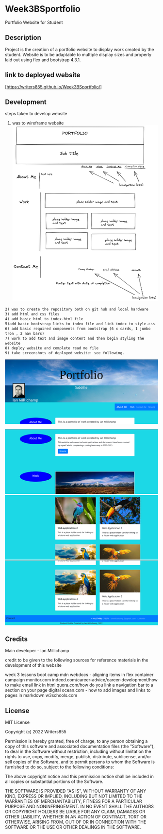 # Week3BSportfolio

Portfolio Website for Student 

## Description 

Project is the creation of a portfolio website to display work created by the student. Website is to be adaptable to multiple display sizes and properly laid out using flex and bootstrap 4.3.1.

## link to deployed website

[https://writers855.github.io/Week3BSportfolio/]


## Development

steps taken to develop website

1) was to wireframe website
![alt text](./assets/images/readme/wireframe%20week3bsportfolio.png)
```
2) was to create the repository both on git hub and local hardware
3) add html and css files 
4) add basic html to index.html file
5)add basic bootstrap links to index file and link index to style.css
6) add basic required components from bootstrap (6 x cards, 1 jumbo tron , 2 nav bars)
7) work to add text and image content and then begin styling the website
8) deploy website and complete read me file
9) take screenshots of deployed website: see following.
```
![alt text](./assets/images/readme/Screenshot%202022-12-13%2017.42.52.png)

![alt text](./assets/images/readme/Screenshot%202022-12-13%2017.43.19.png)
![alt text](./assets/images/readme/Screenshot%202022-12-13%2017.43.29.png)
![alt text](./assets/images/readme/Screenshot%202022-12-13%2017.43.35.png)


## Credits

Main developer - Ian Millichamp

credit to be given to the following sources for reference materials in the development of this website

week 3 lessons boot camp
mdn webdocs - aligning items in flex container
campaign monitor.com
indeed.com/career-advice/career-development/how to make email link in html
quora.com/how do you link a navigation bar to a section on your page
digital ocean.com - how to add images and links to pages in markdown
w3schools.com




## License

MIT License

Copyright (c) 2022 Writers855

Permission is hereby granted, free of charge, to any person obtaining a copy
of this software and associated documentation files (the "Software"), to deal
in the Software without restriction, including without limitation the rights
to use, copy, modify, merge, publish, distribute, sublicense, and/or sell
copies of the Software, and to permit persons to whom the Software is
furnished to do so, subject to the following conditions:

The above copyright notice and this permission notice shall be included in all
copies or substantial portions of the Software.

THE SOFTWARE IS PROVIDED "AS IS", WITHOUT WARRANTY OF ANY KIND, EXPRESS OR
IMPLIED, INCLUDING BUT NOT LIMITED TO THE WARRANTIES OF MERCHANTABILITY,
FITNESS FOR A PARTICULAR PURPOSE AND NONINFRINGEMENT. IN NO EVENT SHALL THE
AUTHORS OR COPYRIGHT HOLDERS BE LIABLE FOR ANY CLAIM, DAMAGES OR OTHER
LIABILITY, WHETHER IN AN ACTION OF CONTRACT, TORT OR OTHERWISE, ARISING FROM,
OUT OF OR IN CONNECTION WITH THE SOFTWARE OR THE USE OR OTHER DEALINGS IN THE
SOFTWARE.


